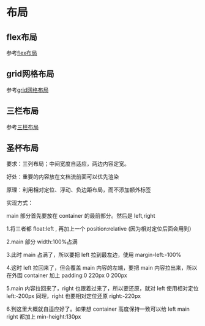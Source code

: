 # 布局

## flex布局

参考[flex布局](./flex/README.md)

## grid网格布局

参考[grid网格布局](./grid/README.md)

## 三栏布局

参考[三栏布局](./三栏/README.md)

## 圣杯布局
要求：三列布局；中间宽度自适应，两边内容定宽。

好处：重要的内容放在文档流前面可以优先渲染

原理：利用相对定位、浮动、负边距布局，而不添加额外标签

实现方式：

main 部分首先要放在 container 的最前部分。然后是 left,right

1.将三者都 float:left , 再加上一个 position:relative (因为相对定位后面会用到）

2.main 部分 width:100%占满

3.此时 main 占满了，所以要把 left 拉到最左边，使用 margin-left:-100%

4.这时 left 拉回来了，但会覆盖 main 内容的左端，要把 main 内容拉出来，所以在外围 container 加上 padding:0 220px 0 200px

5.main 内容拉回来了，right 也跟着过来了，所以要还原，就对 left 使用相对定位 left:-200px 同理，right 也要相对定位还原 right:-220px

6.到这里大概就自适应好了。如果想 container 高度保持一致可以给 left main right 都加上 min-height:130px